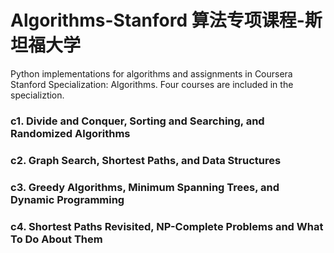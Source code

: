 # Algorithms-Stanford  算法专项课程-斯坦福大学
Python implementations for algorithms and assignments in Coursera Stanford Specialization: Algorithms. Four courses are included in the specializtion.<br>
### c1. Divide and Conquer, Sorting and Searching, and Randomized Algorithms
### c2. Graph Search, Shortest Paths, and Data Structures
### c3. Greedy Algorithms, Minimum Spanning Trees, and Dynamic Programming
### c4. Shortest Paths Revisited, NP-Complete Problems and What To Do About Them
